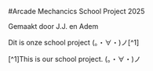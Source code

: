 #Arcade Mechancics School Project 2025

Gemaakt door J.J. en Adem

Dit is onze school project (。・∀・)ノ[^1]

[^1]This is our school project. (。・∀・)ノ
